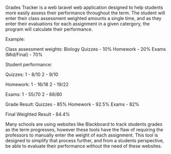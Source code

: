 Grades Tracker is a web laravel web application designed to help students more easily assess their performance throughout the term. The student will enter their class assessment weighted amounts a single time, and as they enter their evaluations for each assignment in a given catergory, the program will calculate their performance.

Example:

Class assessment weights:
Biology
Quizzes - 10%
Homework - 20%
Exams (Mid/Final) - 70%

Student performance:

Quizzes:
  1 - 8/10
  2 - 9/10
  
Homework:
  1 - 16/18
  2 - 19/22

Exams:
  1 - 55/70
  2 - 68/80

Grade Result:
  Quizzes - 85%
  Homework - 92.5%
  Exams - 82%

Final Weighted Result - 84.4%

Many schools are using websites like Blackboard to track students grades as the term progresses, however these tools have the flaw of requiring the professors to manually enter the weight of each assignment. This tool is designed to simplify that process further, and from a students perspective, be able to evaluate their performance without the need of these websites.
